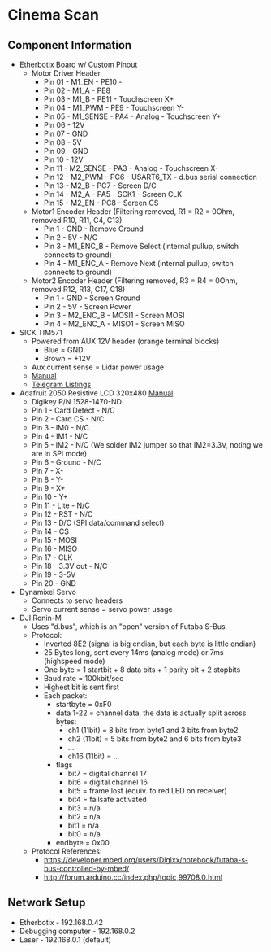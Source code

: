 # Cinema Scan

## Component Information

 * Etherbotix Board w/ Custom Pinout
   * Motor Driver Header
     * Pin 01 - M1_EN - PE10 - 
     * Pin 02 - M1_A - PE8
     * Pin 03 - M1_B - PE11 - Touchscreen X+
     * Pin 04 - M1_PWM - PE9 - Touchscreen Y-
     * Pin 05 - M1_SENSE - PA4 - Analog - Touchscreen Y+
     * Pin 06 - 12V
     * Pin 07 - GND
     * Pin 08 - 5V
     * Pin 09 - GND
     * Pin 10 - 12V
     * Pin 11 - M2_SENSE - PA3 - Analog - Touchscreen X-
     * Pin 12 - M2_PWM - PC6 - USART6_TX - d.bus serial connection
     * Pin 13 - M2_B - PC7 - Screen D/C
     * Pin 14 - M2_A - PA5 - SCK1 - Screen CLK
     * Pin 15 - M2_EN - PC8 - Screen CS
   * Motor1 Encoder Header (Filtering removed, R1 = R2 = 0Ohm, removed R10, R11, C4, C13)
     * Pin 1 - GND - Remove Ground
     * Pin 2 - 5V - N/C
     * Pin 3 - M1_ENC_B - Remove Select (internal pullup, switch connects to ground)
     * Pin 4 - M1_ENC_A - Remove Next (internal pullup, switch connects to ground)
   * Motor2 Encoder Header (Filtering removed, R3 = R4 = 0Ohm, removed R12, R13, C17, C18)
     * Pin 1 - GND - Screen Ground
     * Pin 2 - 5V - Screen Power
     * Pin 3 - M2_ENC_B - MOSI1 - Screen MOSI
     * Pin 4 - M2_ENC_A - MISO1 - Screen MISO
 * SICK TIM571
   * Powered from AUX 12V header (orange terminal blocks)
     * Blue = GND
     * Brown = +12V
   * Aux current sense = Lidar power usage
   * [Manual](https://sick-virginia.data.continum.net/media/dox/3/33/133/Technical_information_TiM55x_TiM56x_TiM57x_Ranging_Laser_Scanner_en_IM0053133.PDF)
   * [Telegram Listings](https://sick-virginia.data.continum.net/media/dox/7/27/927/Technical_information_Telegram_Listing_Ranging_sensors_LMS1xx_LMS5xx_TiM5xx_NAV310_LD_OEM15xx_LD_LRS36xx_en_IM0045927.PDF)
 * Adafruit 2050 Resistive LCD 320x480 [Manual](https://cdn-learn.adafruit.com/downloads/pdf/adafruit-3-5-color-320x480-tft-touchscreen-breakout.pdf)
   * Digikey P/N 1528-1470-ND
   * Pin 1 - Card Detect - N/C
   * Pin 2 - Card CS - N/C
   * Pin 3 - IM0 - N/C
   * Pin 4 - IM1 - N/C
   * Pin 5 - IM2 - N/C (We solder IM2 jumper so that IM2=3.3V, noting we are in SPI mode)
   * Pin 6 - Ground - N/C
   * Pin 7 - X-
   * Pin 8 - Y-
   * Pin 9 - X+
   * Pin 10 - Y+
   * Pin 11 - Lite - N/C
   * Pin 12 - RST - N/C
   * Pin 13 - D/C (SPI data/command select)
   * Pin 14 - CS
   * Pin 15 - MOSI
   * Pin 16 - MISO
   * Pin 17 - CLK
   * Pin 18 - 3.3V out - N/C
   * Pin 19 - 3-5V
   * Pin 20 - GND
 * Dynamixel Servo
   * Connects to servo headers
   * Servo current sense = servo power usage
 * DJI Ronin-M
   * Uses "d.bus", which is an "open" version of Futaba S-Bus
   * Protocol:
     * Inverted 8E2 (signal is big endian, but each byte is little endian)
     * 25 Bytes long, sent every 14ms (analog mode) or 7ms (highspeed mode)
     * One byte = 1 startbit + 8 data bits + 1 parity bit + 2 stopbits
     * Baud rate = 100kbit/sec
     * Highest bit is sent first
     * Each packet:
       * startbyte = 0xF0
       * data 1-22 = channel data, the data is actually split across bytes:
         * ch1 (11bit) = 8 bits from byte1 and 3 bits from byte2
         * ch2 (11bit) = 5 bits from byte2 and 6 bits from byte3
         * ...
         * ch16 (11bit) = ...
       * flags
         * bit7 = digital channel 17
         * bit6 = digital channel 16
         * bit5 = frame lost (equiv. to red LED on receiver)
         * bit4 = failsafe activated
         * bit3 = n/a
         * bit2 = n/a
         * bit1 = n/a
         * bit0 = n/a
       * endbyte = 0x00
   * Protocol References:
     * https://developer.mbed.org/users/Digixx/notebook/futaba-s-bus-controlled-by-mbed/
     * http://forum.arduino.cc/index.php/topic,99708.0.html

## Network Setup
 * Etherbotix - 192.168.0.42
 * Debugging computer - 192.168.0.2
 * Laser - 192.168.0.1 (default)
